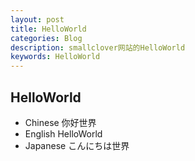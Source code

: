 ```yaml
---
layout: post
title: HelloWorld
categories: Blog
description: smallclover网站的HelloWorld
keywords: HelloWorld
---
```


## HelloWorld

+ Chinese 你好世界
+ English HelloWorld
+ Japanese こんにちは世界
